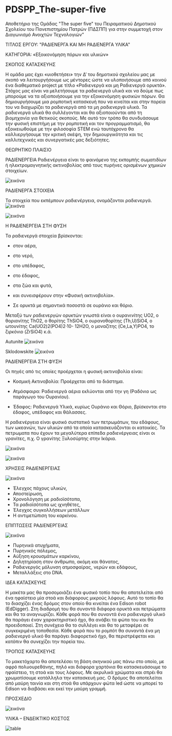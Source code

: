 # PDSPP_The-super-five
Αποθετήριο της Ομάδας "The super five" του Πειραματικού Δημοτικού Σχολείου του Πανεπιστημίου Πατρών (ΠΔΣΠΠ) για στην συμμετοχή στον Διαγωνισμό  Ανοιχτών Τεχνολογιών”

ΤΙΤΛΟΣ ΕΡΓΟΥ: "ΡΑΔΙΕΝΕΡΓΑ ΚΑΙ ΜΗ ΡΑΔΙΕΝΕΡΓΑ ΥΛΙΚΑ" 

ΚΑΤΗΓΟΡΙΑ: «Εξοικονόμηση πόρων και υλικών»

ΣΚΟΠΟΣ ΚΑΤΑΣΚΕΥΗΣ

Η ομάδα μας έχει «υιοθετήσει» την Δ’ του δημοτικού σχολείου μας με σκοπό να λειτουργήσουμε ως μέντορες ώστε να υλοποιήσουμε από κοινού ένα διαθεματικό project	με τίτλο «Ραδιενεργά και μη Ραδιενεργά ορυκτά». Στόχος μας είναι να μελετήσουμε τα ραδιενεργά υλικά και να δούμε πως μπορούμε να τα αξιοποιήσουμε για την εξοικονόμηση φυσικών πόρων. Θα δημιουργήσουμε μια ρομποτική κατασκευή που να κινείται και στην πορεία του να διαχωρίζει τα ραδιενεργά από τα μη ραδιενεργά υλικά. Τα ραδιενεργά υλικά θα συλλέγονται και θα αξιοποιούνται από τη βιομηχανία για θετικούς σκοπούς. Με αυτό τον τρόπο θα συνδυάσουμε την φυσική επιστήμη με την ρομποτική και τον προγραμματισμό, θα εξοικειωθούμε με την φιλοσοφία STEM ενώ ταυτόχρονα θα καλλιεργήσουμε την κριτική σκέψη, την δημιουργικότητα και τις
καλλιτεχνικές και συνεργατικές μας δεξιότητες.

ΘΕΩΡΗΤΙΚΟ ΠΛΑΙΣΙΟ

ΡΑΔΙΕΝΕΡΓΕΙΑ
Ραδιενέργεια είναι το φαινόμενο της εκπομπής σωματιδίων ή ηλεκτρομαγνητικής ακτινοβολίας από τους πυρήνες ορισμένων χημικών στοιχείων.

![εικόνα](https://user-images.githubusercontent.com/99400165/154456625-5480cfd7-da01-46f9-9368-7de9be3e4821.png)

ΡΑΔΙΕΝΕΡΓΑ ΣΤΟΙΧΕΙΑ

Τα	στοιχεία	που	εκπέμπουν ραδιενέργεια, ονομάζονται ραδιενεργά.
![εικόνα](https://user-images.githubusercontent.com/99400165/154456674-105cec83-8c55-4422-8d66-228d69b811df.png)
 
![εικόνα](https://user-images.githubusercontent.com/99400165/154456706-acdfe2d3-71cd-4095-b044-db9c0d837b6e.png)

Η ΡΑΔΙΕΝΕΡΓΕΙΑ ΣΤΗ ΦΥΣΗ

Τα ραδιενεργά στοιχεία βρίσκονται:
- στον αέρα,

- στο νερό,

- στο υπέδαφος,

- στο έδαφος,

- στα ζώα και φυτά, 

- και συνεισφέρουν στην «Φυσική ακτινοβολία».

- Σε ορυκτά με σημαντικά ποσοστά σε ουράνιο και θόριο.

Μεταξύ των ραδιενεργών ορυκτών γνωστά είναι ο ουρανινίτης UO2, ο θοριανίτης ThO2, ο θορίτης ThSiO4, ο ουρανοθορίτης (Th,U)SiO4, ο ωτουνίτης Ca(UO2)2(PO4)2·10- 12H2O, ο μοναζίτης (Ce,La,Y)PO4, το ζιρκόνιο (ZrSiO4) κ.ά.
 
Autunite
![εικόνα](https://user-images.githubusercontent.com/99400165/154456902-18ec13a5-972d-40b7-b25c-cb24e88d0c5f.png)
 
Sklodowskite
![εικόνα](https://user-images.githubusercontent.com/99400165/154456931-7b6dcd1d-c7ca-4b27-9a9a-8d0af14fa29c.png)

ΡΑΔΙΕΝΕΡΓΕΙΑ ΣΤΗ ΦΥΣΗ

Οι πηγές από τις οποίες προέρχεται η φυσική ακτινοβολία είναι:
- Κοσμική Ακτινοβολία: Προέρχεται από το διάστημα.

- Ατμόσφαιρα: Ραδιενεργά αέρια εκλύονται από την γη (Ραδόνιο ως παράγωγο του Ουρανίου).

-	Έδαφος: Ραδιενεργά Υλικά, κυρίως Ουράνιο και Θόριο, βρίσκονται στο έδαφος, υπέδαφος και θάλασσες.
 
Η ραδιενέργεια είναι φυσικό συστατικό των πετρωμάτων, του εδάφους, των ωκεανών, των υλικών από τα οποία
κατασκευάζονται οι κατοικίες.
Τα πετρωματα που έχουν τα μεγαλύτερα επίπεδα ραδιενέργειας είναι οι γρανίτες, π.χ. Ο γρανίτης Ξυλοσύρτης στην
Ικάρια.
 
![εικόνα](https://user-images.githubusercontent.com/99400165/154457080-1d46a414-30b7-4945-b60e-7534eaea9973.png)

![εικόνα](https://user-images.githubusercontent.com/99400165/154457098-9b490cd3-639d-4c7b-a58e-1c673ebf0187.png)

ΧΡΗΣΕΙΣ ΡΑΔΙΕΝΕΡΓΕΙΑΣ

![εικόνα](https://user-images.githubusercontent.com/99400165/154457175-e95eb898-a4d8-45dc-986c-0763478b1441.png)

- Έλεγχος πάχους υλικών,
- Αποστείρωση,
- Χρονολόγηση με ραδιοϊσότοπα,
- Τα ραδιοϊσότοπα ως ιχνηθέτες,
- Έλεγχος συγκολλήσεων μετάλλων
- Η αντιμετώπιση του καρκίνου.
 
ΕΠΙΠΤΩΣΕΙΣ ΡΑΔΙΕΝΕΡΓΕΙΑΣ

![εικόνα](https://user-images.githubusercontent.com/99400165/154457207-f6e5ec16-4bd3-45dc-a251-9c244aeb55b3.png)

- Πυρηνικά ατυχήματα,
- Πυρηνικός πόλεμος,
- Αύξηση κρουσμάτων καρκίνου,
- Δηλητηρίαση στον άνθρωπο, ακόμη και θάνατος,
- Ραδιενεργός μόλυνση ατμοσφαίρας, νερών και εδάφους,
- Μεταλλάξεις στο DNA.

ΙΔΕΑ ΚΑΤΑΣΚΕΥΗΣ

Η μακέτα μας θα προσομοιάζει ένα φυσικό τοπίο που θα αποτελείται από ένα ηφαίστειο μία στοά και διάφορους μικρούς λόφους. Αυτό το τοπίο θα το διασχίζει ένας δρόμος στον οποίο θα κινείται ένα Edison robot (EdDigger). Στη διαδρομή του θα συναντά διάφορα ορυκτά και πετρώματα και θα τα αναγνωρίζει. Κάθε φορά που θα συναντά ένα ραδιενεργό υλικό θα παράγει έναν χαρακτηριστικό ήχο, θα ανάβει τα φώτα του και θα προειδοποιεί. Στη συνέχεια θα το συλλέγει και θα το μεταφέρει σε συγκεκριμένη τοποθεσία. Κάθε φορά που το ρομπότ θα συναντά ένα μη ραδιενεργό υλικό θα παράγει διαφορετικό ήχο, θα περιστρέφεται και κατόπιν θα συνεχίζει την πορεία του.

ΤΡΟΠΟΣ ΚΑΤΑΣΚΕΥΗΣ

Το μακετόχαρτο θα αποτελέσει τη βάση σκηνικού μας πάνω στο οποίο, με αφρό πολυουρεθάνης,
πηλό και διάφορα χαρτόνια θα κατασκευάσουμε το ηφαίστειο, τη στοά και τους λόφους. Με ακρυλικά χρώματα και σπρέι θα χρωματίσουμε κατάλληλα την κατασκευή μας. Ο δρόμος θα αποτελείται από μαύρη ταινία και στη στοά θα υπάρχουν φώτα led ώστε να μπορεί το Edison να διαβάσει και εκεί την μαύρη γραμμή.

ΠΡΟΣΧΕΔΙΟ


![εικόνα](https://user-images.githubusercontent.com/99400165/154925943-c1feecd7-c476-4f76-9f19-0fe4a1d93a19.png)


ΥΛΙΚΑ – ΕΝΔΕΙΚΤΙΚΟ ΚΟΣΤΟΣ

![table](https://user-images.githubusercontent.com/99400165/154469337-395420f5-6057-4652-8724-659d475280b8.png)


